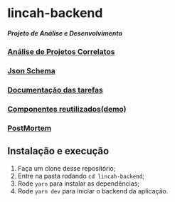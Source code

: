 # lincah-backend
##### Projeto de Análise e Desenvolvimento

### [Análise de Projetos Correlatos](TabelaComparativa.png)

### [Json Schema](JsonSchema)

### [Documentação das tarefas](https://trello.com/b/mVidSGPW/tcc)

### [Componentes reutilizados(demo)](https://marmelab.com/react-admin-demo/#/)

### [PostMortem](POSTMORTEM.md)

## Instalação e execução

1. Faça um clone desse repositório;
2. Entre na pasta rodando `cd lincah-backend`;
3. Rode `yarn` para instalar as dependências;
4. Rode `yarn dev` para iniciar o backend da aplicação.

